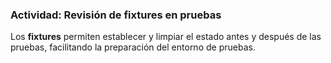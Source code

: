 ### Actividad: Revisión de fixtures en pruebas
Los **fixtures** permiten establecer y limpiar el estado antes y después de las pruebas, facilitando la preparación del entorno de pruebas.